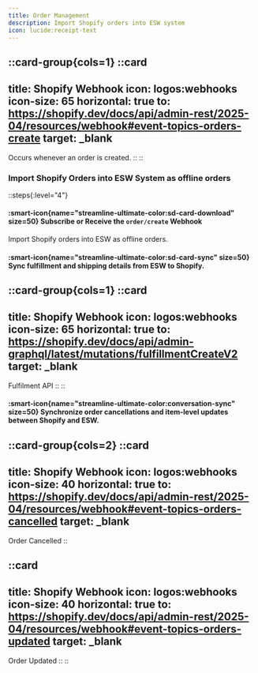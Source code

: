 ```yaml
---
title: Order Management
description: Import Shopify orders into ESW system
icon: lucide:receipt-text
---
```

::card-group{cols=1}
  ::card
  ---
  title: Shopify Webhook
  icon: logos:webhooks
  icon-size: 65
  horizontal: true
  to: https://shopify.dev/docs/api/admin-rest/2025-04/resources/webhook#event-topics-orders-create
  target: _blank
  ---
  Occurs whenever an order is created.
  ::
::

### Import Shopify Orders into ESW System as offline orders

::steps{:level="4"}
#### :smart-icon{name="streamline-ultimate-color:sd-card-download" size=50} Subscribe or Receive the `order/create` Webhook
Import Shopify orders into ESW as offline orders.


#### :smart-icon{name="streamline-ultimate-color:sd-card-sync" size=50} Sync fulfillment and shipping details from ESW to Shopify.

::card-group{cols=1}
  ::card
  ---
  title: Shopify Webhook
  icon: logos:webhooks
  icon-size: 65
  horizontal: true
  to: https://shopify.dev/docs/api/admin-graphql/latest/mutations/fulfillmentCreateV2
  target: _blank
  ---
  Fulfilment API
  ::
::

#### :smart-icon{name="streamline-ultimate-color:conversation-sync" size=50} Synchronize order cancellations and item-level updates between Shopify and ESW.

::card-group{cols=2}
  ::card
  ---
  title: Shopify Webhook
  icon: logos:webhooks
  icon-size: 40
  horizontal: true
  to: https://shopify.dev/docs/api/admin-rest/2025-04/resources/webhook#event-topics-orders-cancelled
  target: _blank
  ---
  Order Cancelled
  ::

  ::card
  ---
  title: Shopify Webhook
  icon: logos:webhooks
  icon-size: 40
  horizontal: true
  to: https://shopify.dev/docs/api/admin-rest/2025-04/resources/webhook#event-topics-orders-updated
  target: _blank
  ---
  Order Updated
  ::
::
